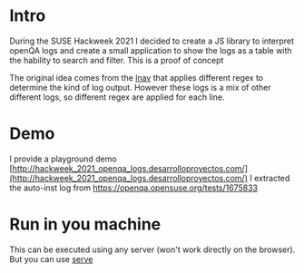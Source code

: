 # Intro

During the SUSE Hackweek 2021 I decided to create a JS library to interpret openQA logs and create a small application to show the logs as a table with the hability to search and filter. This is a proof of concept 

The original idea comes from the [lnav](http://lnav.org/) that applies different regex to determine the kind of log output. However these logs is a mix of other different logs, so different regex are applied for each line.

# Demo

I provide a playground demo [http://hackweek_2021_openqa_logs.desarrolloproyectos.com/](http://hackweek_2021_openqa_logs.desarrolloproyectos.com/)
I extracted the auto-inst log from https://openqa.opensuse.org/tests/1675833

# Run in you machine

This can be executed using any server (won't work directly on the browser). But you can use [serve](https://www.npmjs.com/package/serve)
